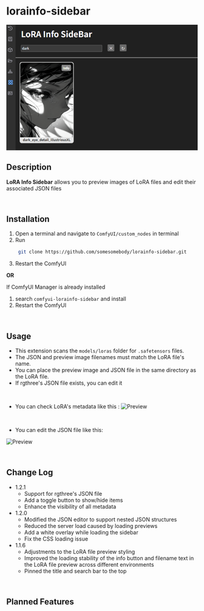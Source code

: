 # lorainfo-sidebar

![Preview](readme_img/01.png)

## Description 
**LoRA Info Sidebar** allows you to preview images of LoRA files and edit their associated JSON files

<br>

## Installation
1. Open a terminal and navigate to `ComfyUI/custom_nodes` in terminal 
2. Run 
   ```bash 
    git clone https://github.com/somesomebody/lorainfo-sidebar.git
3. Restart the ComfyUI

**OR**

If ComfyUI Manager is already installed
1. search `comfyui-lorainfo-sidebar` and install 
2. Restart the ComfyUI

<br>

## Usage
- This extension scans the `models/loras` folder for `.safetensors` files.
- The JSON and preview image filenames must match the LoRA file's name.
- You can place the preview image and JSON file in the same directory as the LoRA file.
- If rgthree's JSON file exists, you can edit it

<br>

- You can check LoRA's metadata like this :
![Preview](readme_img/03.png)

<br>

- You can edit the JSON file like this:

![Preview](readme_img/02.png)

<br>

## Change Log
- 1.2.1
  - Support for rgthree's JSON file
  - Add a toggle button to show/hide items
  - Enhance the visibility of all metadata
- 1.2.0
  - Modified the JSON editor to support nested JSON structures
  - Reduced the server load caused by loading previews
  - Add a white overlay while loading the sidebar
  - Fix the CSS loading issue
- 1.1.6
  - Adjustments to the LoRA file preview styling
  - Improved the loading stability of the info button and filename text in the LoRA file preview across different environments
  - Pinned the title and search bar to the top

<br>

## Planned Features